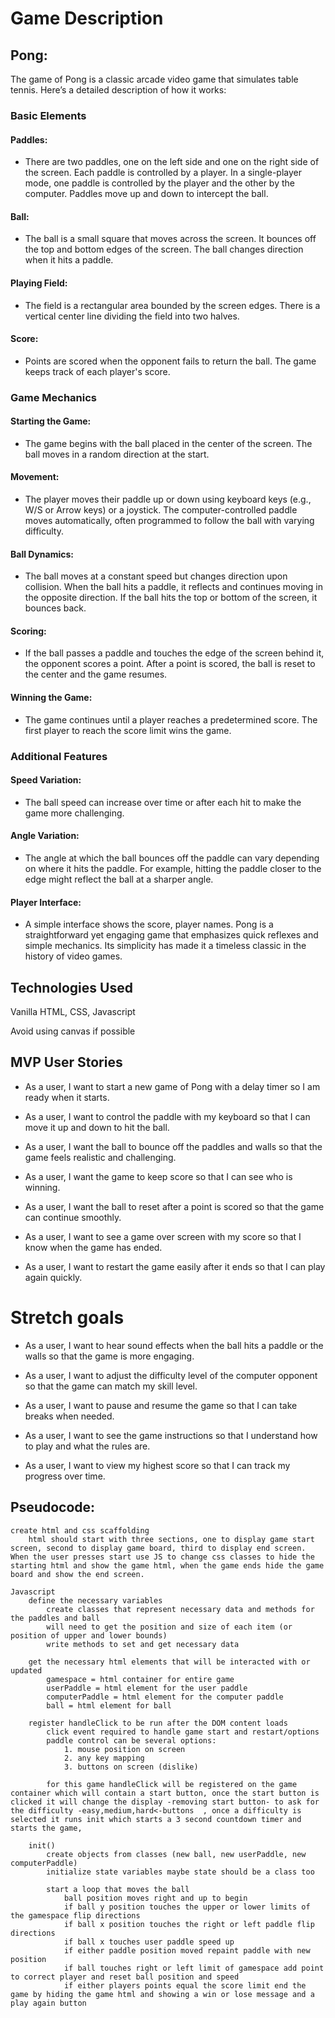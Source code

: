 # Game Description
## Pong:
The game of Pong is a classic arcade video game that simulates table tennis. Here’s a detailed description of how it works:

### Basic Elements 

#### Paddles:

* There are two paddles, one on the left side and one on the right side of the screen.
Each paddle is controlled by a player. In a single-player mode, one paddle is controlled by the player and the other by the computer.
Paddles move up and down to intercept the ball.

#### Ball:

* The ball is a small square that moves across the screen.
It bounces off the top and bottom edges of the screen.
The ball changes direction when it hits a paddle.

#### Playing Field:

* The field is a rectangular area bounded by the screen edges.
There is a vertical center line dividing the field into two halves.

#### Score:

* Points are scored when the opponent fails to return the ball.
The game keeps track of each player's score.

### Game Mechanics

#### Starting the Game:

* The game begins with the ball placed in the center of the screen.
The ball moves in a random direction at the start.

#### Movement:

* The player moves their paddle up or down using keyboard keys (e.g., W/S or Arrow keys) or a joystick.
The computer-controlled paddle moves automatically, often programmed to follow the ball with varying difficulty.

#### Ball Dynamics:

* The ball moves at a constant speed but changes direction upon collision.
When the ball hits a paddle, it reflects and continues moving in the opposite direction.
If the ball hits the top or bottom of the screen, it bounces back.

#### Scoring:

* If the ball passes a paddle and touches the edge of the screen behind it, the opponent scores a point.
After a point is scored, the ball is reset to the center and the game resumes.

#### Winning the Game:

* The game continues until a player reaches a predetermined score.
The first player to reach the score limit wins the game.

### Additional Features

#### Speed Variation:

* The ball speed can increase over time or after each hit to make the game more challenging.

#### Angle Variation:

* The angle at which the ball bounces off the paddle can vary depending on where it hits the paddle. For example, hitting the paddle closer to the edge might reflect the ball at a sharper angle.

#### Player Interface:

* A simple interface shows the score, player names.
Pong is a straightforward yet engaging game that emphasizes quick reflexes and simple mechanics. Its simplicity has made it a timeless classic in the history of video games.




## Technologies Used

Vanilla HTML, CSS, Javascript

Avoid using canvas if possible



## MVP User Stories


* As a user, I want to start a new game of Pong with a delay timer so I am ready when it starts.

* As a user, I want to control the paddle with my keyboard so that I can move it up and down to hit the ball.

* As a user, I want the ball to bounce off the paddles and walls so that the game feels realistic and challenging.

* As a user, I want the game to keep score so that I can see who is winning.

* As a user, I want the ball to reset after a point is scored so that the game can continue smoothly.

* As a user, I want to see a game over screen with my score so that I know when the game has ended.

* As a user, I want to restart the game easily after it ends so that I can play again quickly.

# Stretch goals 
* As a user, I want to hear sound effects when the ball hits a paddle or the walls so that the game is more engaging.

* As a user, I want to adjust the difficulty level of the computer opponent so that the game can match my skill level.

* As a user, I want to pause and resume the game so that I can take breaks when needed.

* As a user, I want to see the game instructions so that I understand how to play and what the rules are.

* As a user, I want to view my highest score so that I can track my progress over time.


## Pseudocode:
```
create html and css scaffolding
    html should start with three sections, one to display game start screen, second to display game board, third to display end screen. When the user presses start use JS to change css classes to hide the starting html and show the game html, when the game ends hide the game board and show the end screen.

Javascript
    define the necessary variables
        create classes that represent necessary data and methods for the paddles and ball
        will need to get the position and size of each item (or position of upper and lower bounds)
        write methods to set and get necessary data

    get the necessary html elements that will be interacted with or updated 
        gamespace = html container for entire game
        userPaddle = html element for the user paddle
        computerPaddle = html element for the computer paddle
        ball = html element for ball

    register handleClick to be run after the DOM content loads 
        click event required to handle game start and restart/options
        paddle control can be several options:
            1. mouse position on screen
            2. any key mapping
            3. buttons on screen (dislike)

        for this game handleClick will be registered on the game container which will contain a start button, once the start button is clicked it will change the display -removing start button- to ask for the difficulty -easy,medium,hard<-buttons  , once a difficulty is selected it runs init which starts a 3 second countdown timer and starts the game, 

    init()
        create objects from classes (new ball, new userPaddle, new computerPaddle)
        initialize state variables maybe state should be a class too

        start a loop that moves the ball
            ball position moves right and up to begin
            if ball y position touches the upper or lower limits of the gamespace flip directions
            if ball x position touches the right or left paddle flip directions
            if ball x touches user paddle speed up
            if either paddle position moved repaint paddle with new position
            if ball touches right or left limit of gamespace add point to correct player and reset ball position and speed
            if either players points equal the score limit end the game by hiding the game html and showing a win or lose message and a play again button
```
